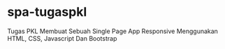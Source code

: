 # spa-tugaspkl
Tugas PKL Membuat Sebuah Single Page App Responsive Menggunakan HTML, CSS, Javascript Dan Bootstrap

